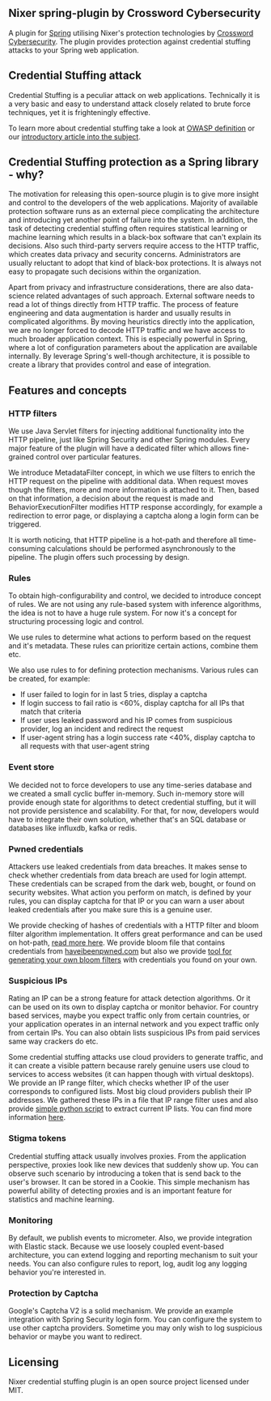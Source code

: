 ## Nixer spring-plugin by Crossword Cybersecurity

A plugin for [Spring](https://github.com/spring-projects/spring-framework) utilising Nixer's protection technologies by [Crossword Cybersecurity](https://www.crosswordcybersecurity.com/). The plugin provides protection against credential stuffing attacks to your Spring web application. 

## Credential Stuffing attack

Credential Stuffing is a peculiar attack on web applications. Technically it is a very basic and easy to understand attack closely related to brute force techniques, yet it is frighteningly effective. 
 
To learn more about credential stuffing take a look at [OWASP definition](https://www.owasp.org/index.php/Credential_stuffing) or our [introductory article into the subject](https://medium.com/@jbron/credential-stuffing-how-its-done-and-what-to-do-with-it-57ad66302ce2).

## Credential Stuffing protection as a Spring library - why?

The motivation for releasing this open-source plugin is to give more insight and control to the developers of the web applications. Majority of available protection software runs as an external piece complicating the architecture and introducing yet another point of failure into the system. In addition, the task of detecting credential stuffing often requires statistical learning or machine learning which results in a black-box software that can't explain its decisions. Also such third-party servers require access to the HTTP traffic, which creates data privacy and security concerns. Administrators are usually reluctant to adopt that kind of black-box protections. It is always not easy to propagate such decisions within the organization. 
   
Apart from privacy and infrastructure considerations, there are also data-science related advantages of such approach. External software needs to read a lot of things directly from HTTP traffic. The process of feature engineering and data augmentation is harder and usually results in complicated algorithms. By moving heuristics directly into the application, we are no longer forced to decode HTTP traffic and we have access to much broader application context. This is especially powerful in Spring, where a lot of configuration parameters about the application are available internally. By leverage Spring's well-though architecture, it is possible to create a library that provides control and ease of integration.

## Features and concepts


### HTTP filters
We use Java Servlet filters for injecting additional functionality into the HTTP pipeline, just like Spring Security and other Spring modules. Every major feature of the plugin will have a dedicated filter which allows fine-grained control over particular features. 

We introduce MetadataFilter concept, in which we use filters to enrich the HTTP request on the pipeline with additional data. When request moves though the filters, more and more information is attached to it. Then, based on that information, a decision about the request is made and BehaviorExecutionFilter modifies HTTP response accordingly, for example a redirection to error page, or displaying a captcha along a login form can be triggered. 

It is worth noticing, that HTTP pipeline is a hot-path and therefore all time-consuming calculations should be performed asynchronously to the pipeline. The plugin offers such processing by design. 

### Rules
To obtain high-configurability and control, we decided to introduce concept of rules. We are not using any rule-based system with inference algorithms, the idea is not to have a huge rule system. For now it's a concept for structuring processing logic and control.

We use rules to determine what actions to perform based on the request and it's metadata. These rules can prioritize certain actions, combine them etc.

We also use rules to for defining protection mechanisms. Various rules can be created, for example: 
   *  If user failed to login for in last 5 tries, display a captcha
   *  If login success to fail ratio is <60%, display captcha for all IPs that match that criteria
   *  If user uses leaked password and his IP comes from suspicious provider, log an incident and redirect the request
   *  If user-agent string has a login success rate <40%, display captcha to all requests with that user-agent string

### Event store
We decided not to force developers to use any time-series database and we created a small cyclic buffer in-memory. Such in-memory store will provide enough state for algorithms to detect credential stuffing, but it will not provide persistence and scalability. For that, for now, developers would have to integrate their own solution, whether that's an SQL database or databases like influxdb, kafka or redis.   

### Pwned credentials
Attackers use leaked credentials from data breaches. It makes sense to check whether credentials from data breach are used for login attempt. These credentials can be scraped from the dark web, bought, or found on security websites. What action you perform on match, is defined by your rules, you can display captcha for that IP or you can warn a user about leaked credentials after you make sure this is a genuine user. 

We provide checking of hashes of credentials with a HTTP filter and bloom filter algorithm implementation. It offers great performance and can be used on hot-path, [read more here](https://github.com/xword/nixer-spring-plugin/blob/master/bloom-filter). We provide bloom file that contains credentials from [haveibeenpwned.com](https://haveibeenpwned.com/Passwords) but also we provide [tool for generating your own bloom filters](https://github.com/xword/nixer-spring-plugin/tree/master/bloom-tool) with credentials you found on your own.

### Suspicious IPs
Rating an IP can be a strong feature for attack detection algorithms. Or it can be used on its own to display captcha or monitor behavior. For country based services, maybe you expect traffic only from certain countries, or your application operates in an internal network and you expect traffic only from certain IPs. You can also obtain lists suspicious IPs from paid services same way crackers do etc. 

Some credential stuffing attacks use cloud providers to generate traffic, and it can create a visible pattern because rarely genuine users use cloud to services to access websites (it can happen though with virtual desktops). We provide an IP range filter, which checks whether IP of the user corresponds to configured lists. Most big cloud providers publish their IP addresses. We gathered these IPs in a file that IP range filter uses and also provide [simple python script](https://github.com/xword/nixer-spring-plugin/tree/master/scripts/ip_cloud_ranges) to extract current IP lists. You can find more information [here](https://github.com/xword/nixer-spring-plugin/tree/master/core).

### Stigma tokens
Credential stuffing attack usually involves proxies. From the application perspective, proxies look like new devices that suddenly show up. You can observe such scenario by introducing a token that is send back to the user's browser. It can be stored in a Cookie. This simple mechanism has powerful ability of detecting proxies and is an important feature for statistics and machine learning.

### Monitoring
By default, we publish events to micrometer. Also, we provide integration with Elastic stack. Because we use loosely coupled event-based architecture, you can extend logging and reporting mechanism to suit your needs. You can also configure rules to report, log, audit log any logging behavior you're interested in.

### Protection by Captcha
Google's Captcha V2 is a solid mechanism. We provide an example integration with Spring Security login form. You can configure the system to use other captcha providers. Sometime you may only wish to log suspicious behavior or maybe you want to redirect. 

## Licensing

Nixer credential stuffing plugin is an open source project licensed under MIT.



